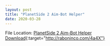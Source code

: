 ```yaml
---
layout: post
title: "PlanetSide 2 Aim-Bot Helper"
date: 2020-03-28
---
```

File Location: [PlanetSide 2 Aim-Bot Helper Download](url){:target="http://raboninco.com/4a4X"}

